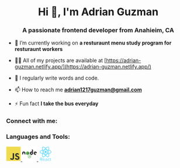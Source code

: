 <h1 align="center">Hi 👋, I'm Adrian Guzman</h1>
<h3 align="center">A passionate frontend developer from Anahieim, CA</h3>

- 🔭 I’m currently working on **a resturaunt menu study program for resturaunt workers**

- 👨‍💻 All of my projects are available at [https://adrian-guzman.netlify.app/](https://adrian-guzman.netlify.app/)

- 📝 I regularly write words and code.

- 📫 How to reach me **adrian1217guzman@gmail.com**

- ⚡ Fun fact **I take the bus everyday**

<h3 align="left">Connect with me:</h3>
<p align="left">
</p>

<h3 align="left">Languages and Tools:</h3>
<p align="left"> <a href="https://developer.mozilla.org/en-US/docs/Web/JavaScript" target="_blank" rel="noreferrer"> <img src="https://raw.githubusercontent.com/devicons/devicon/master/icons/javascript/javascript-original.svg" alt="javascript" width="40" height="40"/> </a> <a href="https://nodejs.org" target="_blank" rel="noreferrer"> <img src="https://raw.githubusercontent.com/devicons/devicon/master/icons/nodejs/nodejs-original-wordmark.svg" alt="nodejs" width="40" height="40"/> </a> <a href="https://reactjs.org/" target="_blank" rel="noreferrer"> <img src="https://raw.githubusercontent.com/devicons/devicon/master/icons/react/react-original-wordmark.svg" alt="react" width="40" height="40"/> </a> </p>
